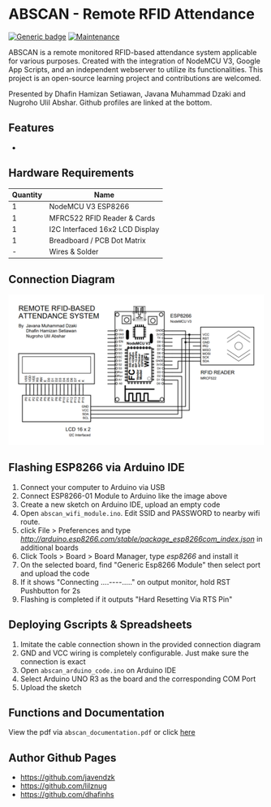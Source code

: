 # ABSCAN - Remote RFID Attendance
[![Generic badge](https://img.shields.io/badge/Build-passing-<COLOR>.svg)](https://shields.io/)  [![Maintenance](https://img.shields.io/badge/Maintained%3F-no-red.svg)](https://GitHub.com/Naereen/StrapDown.js/graphs/commit-activity)

ABSCAN is a remote monitored RFID-based attendance system applicable for various purposes. Created with the integration of NodeMCU V3, Google App Scripts, and an independent webserver to utilize its functionalities. This project is an open-source learning project and contributions are welcomed.

Presented by Dhafin Hamizan Setiawan, Javana Muhammad Dzaki and Nugroho Ulil Abshar. Github profiles are linked at the bottom. 


## Features
- 

## Hardware Requirements
| Quantity | Name |
| ------ | ------ |
| 1 | NodeMCU V3 ESP8266 |
| 1 | MFRC522 RFID Reader & Cards |
| 1 | I2C Interfaced 16x2 LCD Display |
| 1 | Breadboard / PCB Dot Matrix |
| - | Wires & Solder |

## Connection Diagram
![alt text](https://github.com/javendzk/Abscan-Iot-Project/blob/main/documentation/Abscan%20V2%20-%20ESP8266%20Connection%20Diagram.png?raw=true)

## Flashing ESP8266 via Arduino IDE 
1. Connect your computer to Arduino via USB
2. Connect ESP8266-01 Module to Arduino like the image above
3. Create a new sketch on Arduino IDE, upload an empty code
4. Open `abscan_wifi_module.ino`. Edit SSID and PASSWORD to nearby wifi route.
5. click File > Preferences and type *http://arduino.esp8266.com/stable/package_esp8266com_index.json* in additional boards
6. Click Tools > Board > Board Manager, type *esp8266* and install it
7. On the selected board, find "Generic Esp8266 Module" then select port and upload the code
8. If it shows "Connecting ....----....." on output monitor, hold RST Pushbutton for 2s
9. Flashing is completed if it outputs "Hard Resetting Via RTS Pin"

## Deploying Gscripts & Spreadsheets
1. Imitate the cable connection shown in the provided connection diagram
2. GND and VCC wiring is completely configurable. Just make sure the connection is exact
3. Open `abscan_arduino_code.ino` on Arduino IDE
4. Select Arduino UNO R3 as the board and the corresponding COM Port
5. Upload the sketch

## Functions and Documentation
View the pdf via `abscan_documentation.pdf` or click [here](drive.google.com/linkFilePDF)

## Author Github Pages
- https://github.com/javendzk
- https://github.com/lilznug
- https://github.com/dhafinhs 
 
